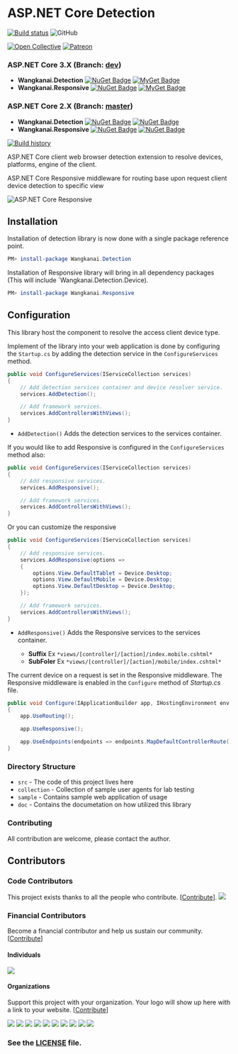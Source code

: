 # ASP.NET Core Detection

[![Build status](https://ci.appveyor.com/api/projects/status/033qv4nqv8g4altq?svg=true&retina=true)](https://ci.appveyor.com/project/wangkanai/detection)
![GitHub](https://img.shields.io/github/license/wangkanai/detection)


[![Open Collective](https://img.shields.io/badge/open%20collective-support%20us-3385FF.svg)](https://opencollective.com/wangkanai)
[![Patreon](https://img.shields.io/badge/patreon-become%20a%20patron-d9643a.svg)](https://www.patreon.com/wangkanai)

### ASP.NET Core 3.X (Branch: [dev](https://github.com/wangkanai/Detection/tree/dev))

- **Wangkanai.Detection**
  [![NuGet Badge](https://buildstats.info/nuget/wangkanai.detection?includePreReleases=true)](https://www.nuget.org/packages/wangkanai.detection)
  [![MyGet Badge](https://buildstats.info/myget/wangkanai/Wangkanai.detection)](https://www.myget.org/feed/wangkanai/package/nuget/Wangkanai.detection)
- **Wangkanai.Responsive**
  [![NuGet Badge](https://buildstats.info/nuget/wangkanai.Responsive?includePreReleases=true)](https://www.nuget.org/packages/wangkanai.Responsive)
  [![MyGet Badge](https://buildstats.info/myget/wangkanai/Wangkanai.Responsive)](https://www.myget.org/feed/wangkanai/package/nuget/Wangkanai.Responsive)

### ASP.NET Core 2.X (Branch: [master](https://github.com/wangkanai/Detection/tree/master))

- **Wangkanai.Detection**
  [![NuGet Badge](https://buildstats.info/nuget/wangkanai.detection)](https://www.nuget.org/packages/wangkanai.detection)
  [![NuGet Badge](https://buildstats.info/nuget/wangkanai.detection?includePreReleases=true)](https://www.nuget.org/packages/wangkanai.detection)
- **Wangkanai.Responsive**
  [![NuGet Badge](https://buildstats.info/nuget/wangkanai.Responsive)](https://www.nuget.org/packages/wangkanai.Responsive)
  [![NuGet Badge](https://buildstats.info/nuget/wangkanai.Responsive?includePreReleases=true)](https://www.nuget.org/packages/wangkanai.Responsive)

[![Build history](https://buildstats.info/appveyor/chart/wangkanai/detection)](https://ci.appveyor.com/project/wangkanai/detection/history)

ASP.NET Core client web browser detection extension to resolve devices, platforms, engine of the client.

ASP.NET Core Responsive middleware for routing base upon request client device detection to specific view


![ASP.NET Core Responsive](https://raw.githubusercontent.com/wangkanai/Detection/dev/asset/aspnet-core-detection-2.svg?sanitize=true)


## Installation

Installation of detection library is now done with a single package reference point.

```powershell
PM> install-package Wangkanai.Detection
```

Installation of Responsive library will bring in all dependency packages (This will include `Wangkanai.Detection.Device).

```powershell
PM> install-package Wangkanai.Responsive
```

## Configuration

This library host the component to resolve the access client device type.

Implement of the library into your web application is done by configuring the `Startup.cs` by adding the detection service in the `ConfigureServices` method.

```csharp
public void ConfigureServices(IServiceCollection services)
{
	// Add detection services container and device resolver service.
    services.AddDetection();

    // Add framework services.
    services.AddControllersWithViews();
}
```

* `AddDetection()` Adds the detection services to the services container.

If you would like to add Responsive is configured in the `ConfigureServices` method also:

```csharp
public void ConfigureServices(IServiceCollection services)
{
    // Add responsive services.
    services.AddResponsive();

    // Add framework services.
    services.AddControllersWithViews();
}
```

Or you can customize the responsive

```csharp
public void ConfigureServices(IServiceCollection services)
{
    // Add responsive services.
    services.AddResponsive(options =>
    {
        options.View.DefaultTablet = Device.Desktop;
        options.View.DefaultMobile = Device.Desktop;
        options.View.DefaultDesktop = Device.Desktop;
    });

    // Add framework services.
    services.AddControllersWithViews();
}
```

* `AddResponsive()` Adds the Responsive services to the services container.

  * **Suffix** Ex `*views/[controller]/[action]/index.mobile.cshtml*`
  * **SubFoler** Ex `*views/[controller]/[action]/mobile/index.cshtml*`

The current device on a request is set in the Responsive middleware. The Responsive middleware is enabled in the `Configure` method of *Startup.cs* file.

```csharp
public void Configure(IApplicationBuilder app, IHostingEnvironment env)
{
    app.UseRouting();

    app.UseResponsive();

    app.UseEndpoints(endpoints => endpoints.MapDefaultControllerRoute());
}
```

### Directory Structure
* `src` - The code of this project lives here
* `collection` - Collection of sample user agents for lab testing
* `sample` - Contains sample web application of usage
* `doc` - Contains the documetation on how utilized this library

### Contributing

All contribution are welcome, please contact the author.

## Contributors

### Code Contributors

This project exists thanks to all the people who contribute. [[Contribute](CONTRIBUTING.md)].
<a href="https://github.com/wangkanai/Detection/graphs/contributors"><img src="https://opencollective.com/wangkanai/contributors.svg?width=890&button=false" /></a>

### Financial Contributors

Become a financial contributor and help us sustain our community. [[Contribute](https://opencollective.com/wangkanai/contribute)]

#### Individuals

<a href="https://opencollective.com/wangkanai"><img src="https://opencollective.com/wangkanai/individuals.svg?width=890"></a>

#### Organizations

Support this project with your organization. Your logo will show up here with a link to your website. [[Contribute](https://opencollective.com/wangkanai/contribute)]

<a href="https://opencollective.com/wangkanai/organization/0/website"><img src="https://opencollective.com/wangkanai/organization/0/avatar.svg"></a>
<a href="https://opencollective.com/wangkanai/organization/1/website"><img src="https://opencollective.com/wangkanai/organization/1/avatar.svg"></a>
<a href="https://opencollective.com/wangkanai/organization/2/website"><img src="https://opencollective.com/wangkanai/organization/2/avatar.svg"></a>
<a href="https://opencollective.com/wangkanai/organization/3/website"><img src="https://opencollective.com/wangkanai/organization/3/avatar.svg"></a>
<a href="https://opencollective.com/wangkanai/organization/4/website"><img src="https://opencollective.com/wangkanai/organization/4/avatar.svg"></a>
<a href="https://opencollective.com/wangkanai/organization/5/website"><img src="https://opencollective.com/wangkanai/organization/5/avatar.svg"></a>
<a href="https://opencollective.com/wangkanai/organization/6/website"><img src="https://opencollective.com/wangkanai/organization/6/avatar.svg"></a>
<a href="https://opencollective.com/wangkanai/organization/7/website"><img src="https://opencollective.com/wangkanai/organization/7/avatar.svg"></a>
<a href="https://opencollective.com/wangkanai/organization/8/website"><img src="https://opencollective.com/wangkanai/organization/8/avatar.svg"></a>
<a href="https://opencollective.com/wangkanai/organization/9/website"><img src="https://opencollective.com/wangkanai/organization/9/avatar.svg"></a>

### See the [LICENSE](https://github.com/wangkanai/Browser/blob/master/LICENSE) file.
